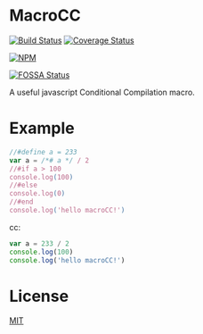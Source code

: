 # MacroCC
[![Build Status](https://travis-ci.org/molingyu/macroCC.svg?branch=master)](https://travis-ci.org/molingyu/macroCC)
[![Coverage Status](https://img.shields.io/coveralls/gotwarlost/macroCC.svg)](https://coveralls.io/r/gotwarlost/macroCC?branch=master)

[![NPM](https://nodei.co/npm/macro-cc.png?downloads=true)](https://nodei.co/npm/macro-cc/)

[![FOSSA Status](https://app.fossa.io/api/projects/git%2Bhttps%3A%2F%2Fgithub.com%2Fmolingyu%2FmacroCC.svg?type=large)](https://app.fossa.io/projects/git%2Bhttps%3A%2F%2Fgithub.com%2Fmolingyu%2FmacroCC?ref=badge_large)


A useful javascript Conditional Compilation macro.

# Example

```javascript
//#define a = 233
var a = /*# a */ / 2
//#if a > 100
console.log(100)
//#else
console.log(0)
//#end
console.log('hello macroCC!')
```

cc:
```javascript
var a = 233 / 2
console.log(100)
console.log('hello macroCC!')
```

# License

[MIT](/LICENSE)